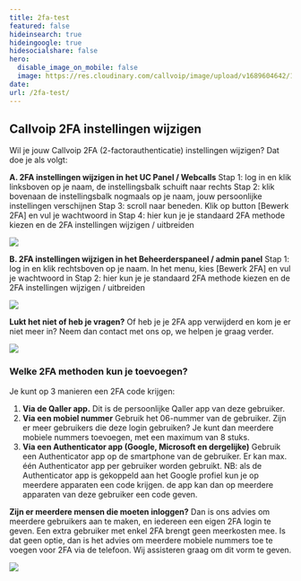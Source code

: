 ```yaml
---
title: 2fa-test
featured: false
hideinsearch: true
hideingoogle: true
hidesocialshare: false
hero:
  disable_image_on_mobile: false
  image: https://res.cloudinary.com/callvoip/image/upload/v1689604642/1_loginscherm.jpg
date:
url: /2fa-test/
---
```

## Callvoip 2FA instellingen wijzigen

Wil je jouw Callvoip 2FA (2-factorauthenticatie) instellingen wijzigen?
Dat doe je als volgt:

**A. 2FA instellingen wijzigen in het UC Panel / Webcalls**
Stap 1: log in en klik linksboven op je naam, de instellingsbalk schuift naar rechts
Stap 2: klik bovenaan de instellingsbalk nogmaals op je naam, jouw persoonlijke instellingen verschijnen
Stap 3: scroll naar beneden. Klik op button \[Bewerk 2FA] en vul je wachtwoord in
Stap 4: hier kun je je standaard 2FA methode kiezen en de 2FA instellingen wijzigen / uitbreiden

<img src="https://res.cloudinary.com/callvoip/image/upload/v1689604642/2fa-1.png">



**B. 2FA instellingen wijzigen in het Beheerderspaneel / admin panel**
Stap 1: log in en klik rechtsboven op je naam. In het menu, kies \[Bewerk 2FA] en vul je wachtwoord in
Stap 2: hier kun je je standaard 2FA methode kiezen en de 2FA instellingen wijzigen / uitbreiden

<img src="https://res.cloudinary.com/callvoip/image/upload/v1689604642/2fa-2.png">




**Lukt het niet of heb je vragen?**
Of heb je je 2FA app verwijderd en kom je er niet meer in?
Neem dan contact met ons op, we helpen je graag verder.

<img src="https://res.cloudinary.com/callvoip/image/upload/v1689604642/2fa-3.png">






### Welke 2FA methoden kun je toevoegen?

Je kunt op 3 manieren een 2FA code krijgen:

1. **Via de Qaller app.**
   Dit is de persoonlijke Qaller app van deze gebruiker.
2. **Via een mobiel nummer**
   Gebruik het 06-nummer van de gebruiker. Zijn er meer gebruikers die deze login gebruiken?
   Je kunt dan meerdere mobiele nummers toevoegen, met een maximum van 8 stuks.
3. **Via een Authenticator app (Google, Microsoft en dergelijke)**
   Gebruik een Authenticator app op de smartphone van de gebruiker.
   Er kan max. één Authenticator app per gebruiker worden gebruikt.
   NB: als de Authenticator app is gekoppeld aan het Google profiel kun je op meerdere apparaten
   een code krijgen. de app kan dan op meerdere apparaten van deze gebruiker een code geven.



**Zijn er meerdere mensen die moeten inloggen?**
Dan is ons advies om meerdere gebruikers aan te maken, en iedereen een eigen 2FA login te geven. Een
extra gebruiker met enkel 2FA brengt geen meerkosten mee.
Is dat geen optie, dan is het advies om meerdere mobiele nummers toe te voegen voor 2FA via de
telefoon. Wij assisteren graag om dit vorm te geven.

<img src="https://res.cloudinary.com/callvoip/image/upload/v1689604642/2fa-4.png">
